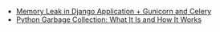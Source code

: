 - [Memory Leak in Django Application + Gunicorn and Celery](https://kirankumargmrur.medium.com/memory-leak-in-django-application-aaa094ea324)
- [Python Garbage Collection: What It Is and How It Works
](https://stackify.com/python-garbage-collection/)